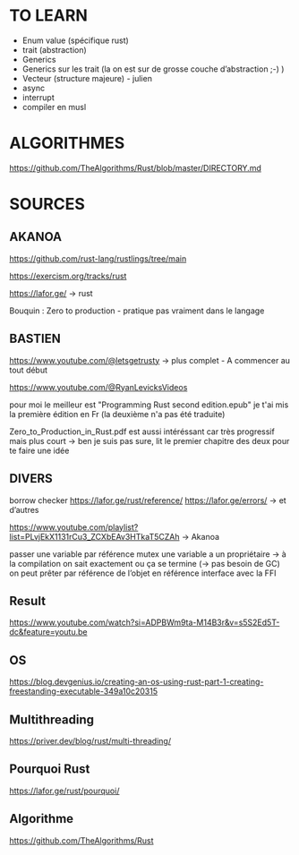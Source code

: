 

# TO LEARN


- Enum value (spécifique rust)
- trait (abstraction)
- Generics 
- Generics sur les trait (la on est sur de grosse couche d’abstraction ;-) )
- Vecteur (structure majeure) - julien 
- async
- interrupt
- compiler en musl


# ALGORITHMES

https://github.com/TheAlgorithms/Rust/blob/master/DIRECTORY.md


# SOURCES

## AKANOA

https://github.com/rust-lang/rustlings/tree/main

https://exercism.org/tracks/rust

https://lafor.ge/ -> rust

Bouquin : Zero to production - pratique pas vraiment dans le langage


## BASTIEN

https://www.youtube.com/@letsgetrusty -> plus complet - A commencer au tout début

https://www.youtube.com/@RyanLevicksVideos

pour moi le meilleur est "Programming Rust second edition.epub"
je t'ai mis la première édition en Fr (la deuxième n'a pas été traduite)

Zero_to_Production_in_Rust.pdf est aussi intéréssant car très progressif mais plus court
-> ben je suis pas sure, lit le premier chapitre des deux pour te faire une idée

## DIVERS

borrow checker
https://lafor.ge/rust/reference/
https://lafor.ge/errors/
-> et d’autres

https://www.youtube.com/playlist?list=PLvjEkX1131rCu3_ZCXbEAv3HTkaT5CZAh -> Akanoa


passer une variable par référence
mutex
une variable a un propriétaire -> à la compilation on sait exactement ou ça se termine (-> pas besoin de GC)
on peut prêter par référence de l’objet en référence
interface avec la FFI

## Result
https://www.youtube.com/watch?si=ADPBWm9ta-M14B3r&v=s5S2Ed5T-dc&feature=youtu.be

## OS
https://blog.devgenius.io/creating-an-os-using-rust-part-1-creating-freestanding-executable-349a10c20315


## Multithreading

https://priver.dev/blog/rust/multi-threading/


## Pourquoi Rust

https://lafor.ge/rust/pourquoi/


## Algorithme

https://github.com/TheAlgorithms/Rust